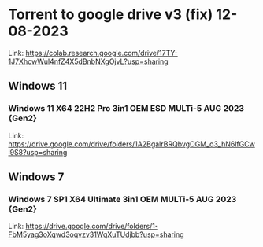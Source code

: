 # Torrent to google drive v3 (fix) 12-08-2023

Link: https://colab.research.google.com/drive/17TY-1J7XhcwWul4nfZ4X5dBnbNXgOjvL?usp=sharing

## Windows 11

### Windows 11 X64 22H2 Pro 3in1 OEM ESD MULTi-5 AUG 2023 {Gen2}

Link: https://drive.google.com/drive/folders/1A2BgalrBRQbvgOGM_o3_hN6lfGCwl9S8?usp=sharing


## Windows 7

### Windows 7 SP1 X64 Ultimate 3in1 OEM MULTi-5 AUG 2023 {Gen2}

Link: https://drive.google.com/drive/folders/1-FbM5yag3oXqwd3oqvzv31WqXuTUdjbb?usp=sharing
